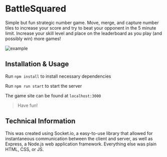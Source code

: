 # BattleSquared
Simple but fun strategic number game. Move, merge, and capture number tiles to increase your score and try to beat your opponent in the 5 minute limit. Increase your skill level and place on the leaderboard as you play (and possibly win) more games!

![example](https://i.ibb.co/tPQhFZMX/image.png)
## Installation & Usage
Run `npm install` to install necessary dependencies

Run `npm run start` to start the server 

The game site can be found at `localhost:3000`
> Have fun!

## Technical Information
This was created using Socket.io, a easy-to-use library that allowed for instantaneous communication between the client and server, as well as Express, a Node.js web application framework. Everything else was plain HTML, CSS, or JS.





